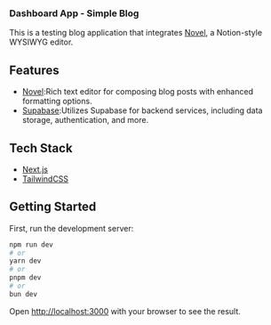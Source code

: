 ### Dashboard App - Simple Blog

This is a testing blog application that integrates [Novel](https://novel.sh), a Notion-style WYSIWYG editor.

## Features

- [Novel](https://novel.sh):Rich text editor for composing blog posts with enhanced formatting options.
- [Supabase](https://supabase.com/):Utilizes Supabase for backend services, including data storage, authentication, and more.

## Tech Stack

- [Next.js](https://nextjs.org/)
- [TailwindCSS](https://tailwindcss.com/)

## Getting Started

First, run the development server:

```bash
npm run dev
# or
yarn dev
# or
pnpm dev
# or
bun dev
```

Open [http://localhost:3000](http://localhost:3000) with your browser to see the result.
